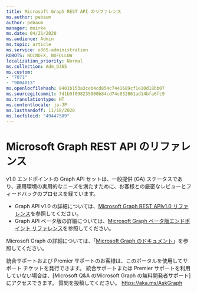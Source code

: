 ```yaml
---
title: Microsoft Graph REST API のリファレンス
ms.author: pebaum
author: pebaum
manager: mnirke
ms.date: 04/21/2020
ms.audience: Admin
ms.topic: article
ms.service: o365-administration
ROBOTS: NOINDEX, NOFOLLOW
localization_priority: Normal
ms.collection: Adm_O365
ms.custom:
- "7071"
- "9004013"
ms.openlocfilehash: 8401b153a3ceb4cd854c7441689cf1e10d18bb07
ms.sourcegitcommit: 7d1b9f098235000b84cd74c032861ad14bfa6fc9
ms.translationtype: HT
ms.contentlocale: ja-JP
ms.lasthandoff: 11/18/2020
ms.locfileid: "49447589"
---
```

# <a name="microsoft-graph-rest-api-reference"></a>Microsoft Graph REST API のリファレンス

v1.0 エンドポイントの Graph API セットは、一般提供 (GA) ステータスであり、運用環境の実用的なニーズを満たすために、お客様との厳密なレビューとフィードバックのプロセスを経ています。

- Graph API v1.0 の詳細については、[Microsoft Graph REST APIv1.0 リファレンス](https://docs.microsoft.com/graph/api/overview?toc=.%2Fref%2Ftoc.json&view=graph-rest-1.0&preserve-view=true)を参照してください。 
- Graph API ベータ版の詳細については、[Microsoft Graph ベータ版エンドポイント リファレンス](https://docs.microsoft.com/graph/api/overview?toc=.%2Fref%2Ftoc.json&view=graph-rest-beta&preserve-view=true)を参照してください。

Microsoft Graph の詳細については、「[Microsoft Graph のドキュメント](https://docs.microsoft.com/graph/)」を参照してください。

統合サポートおよび Premier サポートのお客様は、このポータルを使用してサポート チケットを発行できます。 統合サポートまたは Premier サポートを利用していない場合は、[Microsoft Q&A のMicrosoft Graph の無料開発者サポート]にアクセスできます。  質問を投稿してください。 https://aka.ms/AskGraph
